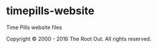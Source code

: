 # timepills-website
Time Pills website files

Copyright © 2000 - 2016 The Root Out. All rights reserved.
